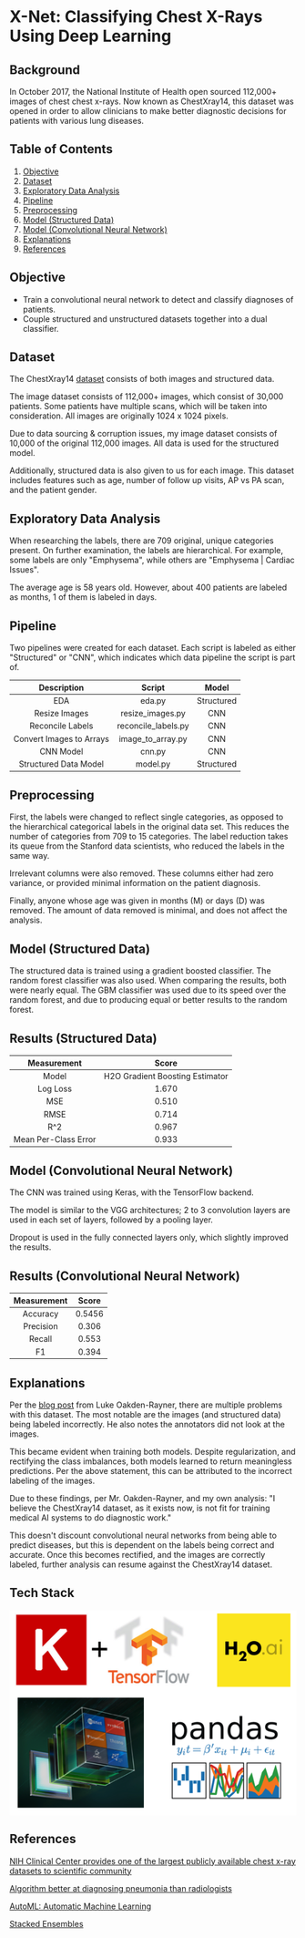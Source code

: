 # X-Net: Classifying Chest X-Rays Using Deep Learning

## Background
In October 2017, the National Institute of Health open sourced 112,000+ images of chest
chest x-rays. Now known as ChestXray14, this dataset was opened in order to allow clinicians to make better
diagnostic decisions for patients with various lung diseases.

## Table of Contents
1. [Objective](#objective)
2. [Dataset](#dataset)
3. [Exploratory Data Analysis](#exploratory-data-analysis)
4. [Pipeline](#pipeline)
5. [Preprocessing](#preprocessing)
6. [Model (Structured Data)](#model-structured-data)
7. [Model (Convolutional Neural Network)](#model-convolutional-neural-network)
8. [Explanations](#explanations)
9. [References](#references)


## Objective
* Train a convolutional neural network to detect and classify diagnoses of patients.
* Couple structured and unstructured datasets together into a dual classifier.


## Dataset
The ChestXray14 [dataset](https://nihcc.app.box.com/v/ChestXray-NIHCC/folder/36938765345)
consists of both images and structured data.

The image dataset consists of 112,000+ images, which consist of 30,000 patients.
Some patients have multiple scans, which will be taken into consideration.
All images are originally 1024 x 1024 pixels.

Due to data sourcing & corruption issues, my image dataset consists of 10,000
of the original 112,000 images. All data is used for the structured model.

Additionally, structured data is also given to us for each image. This dataset
includes features such as age, number of follow up visits, AP vs PA scan, and
the patient gender.


## Exploratory Data Analysis

When researching the labels, there are 709 original, unique categories present. On further examination, the labels are hierarchical. For example, some labels are only "Emphysema", while others are "Emphysema | Cardiac Issues".

The average age is 58 years old. However, about 400 patients are labeled
as months, 1 of them is labeled in days.


## Pipeline

Two pipelines were created for each dataset. Each script is labeled as either "Structured" or
"CNN", which indicates which data pipeline the script is part of.

|Description|Script|Model|
| :-------------: |:-------------:|:-------------:|
|EDA|eda.py|Structured
|Resize Images|resize_images.py|CNN
|Reconcile Labels|reconcile_labels.py|CNN
|Convert Images to Arrays|image_to_array.py|CNN
|CNN Model|cnn.py|CNN
|Structured Data Model|model.py|Structured

## Preprocessing

First, the labels were changed to reflect single categories, as opposed to the hierarchical categorical labels in the original
data set. This reduces the number of categories from 709 to 15 categories. The label reduction takes its queue from the Stanford
data scientists, who reduced the labels in the same way.

Irrelevant columns were also removed. These columns either had zero variance, or provided minimal information
on the patient diagnosis.

Finally, anyone whose age was given in months (M) or days (D) was removed. The amount of data removed is minimal,
and does not affect the analysis.


## Model (Structured Data)

The structured data is trained using a gradient boosted classifier. The random
forest classifier was also used. When comparing the results, both were nearly
equal. The GBM classifier was used due to its speed over the random forest,
and due to producing equal or better results to the random forest.


## Results (Structured Data)

|Measurement|Score|
| :-------------: |:-------------:|
|Model | H2O Gradient Boosting Estimator|
|Log Loss|1.670|
|MSE|0.510|
|RMSE|0.714|
|R^2|0.967|
|Mean Per-Class Error|0.933|



## Model (Convolutional Neural Network)

The CNN was trained using Keras, with the TensorFlow backend.

The model is similar to the VGG architectures; 2 to 3 convolution layers are used in each set of layers, followed by a pooling layer.

Dropout is used in the fully connected layers only, which slightly
improved the results.

## Results (Convolutional Neural Network)
|Measurement|Score|
| :-------------: |:-------------:|
|Accuracy|0.5456
|Precision|0.306
|Recall|0.553
|F1|0.394

## Explanations

Per the [blog post](https://lukeoakdenrayner.wordpress.com/2017/12/18/the-chestxray14-dataset-problems/) from Luke Oakden-Rayner, there are multiple problems with this dataset. The most notable
are the images (and structured data) being labeled incorrectly. He also notes the annotators did not look at the images.

This became evident when training both models. Despite regularization, and rectifying the class imbalances,
both models learned to return meaningless predictions. Per the above statement, this can be attributed to the incorrect
labeling of the images.


Due to these findings, per Mr. Oakden-Rayner, and my own analysis: "I believe the ChestXray14 dataset, as it exists now, is not fit for training medical AI systems to do diagnostic work."


This doesn't discount convolutional neural networks from being able to predict diseases, but this is dependent on the
labels being correct and accurate. Once this becomes rectified, and the images are correctly labeled, further analysis
can resume against the ChestXray14 dataset.


## Tech Stack

<p align = "center">
<img align="center" src="data/tech_stack.jpg" alt="tech_stack_banner"/>
</p>

## References
[NIH Clinical Center provides one of the largest publicly available chest x-ray datasets to scientific community](https://www.nih.gov/news-events/news-releases/nih-clinical-center-provides-one-largest-publicly-available-chest-x-ray-datasets-scientific-community?utm_content=buffer0bad0&utm_medium=social&utm_source=linkedin.com&utm_campaign=buffer)

[Algorithm better at diagnosing pneumonia than radiologists](http://med.stanford.edu/news/all-news/2017/11/algorithm-can-diagnose-pneumonia-better-than-radiologists.html)

[AutoML: Automatic Machine Learning](http://docs.h2o.ai/h2o/latest-stable/h2o-docs/automl.html)

[Stacked Ensembles](http://docs.h2o.ai/h2o/latest-stable/h2o-docs/data-science/stacked-ensembles.html)

